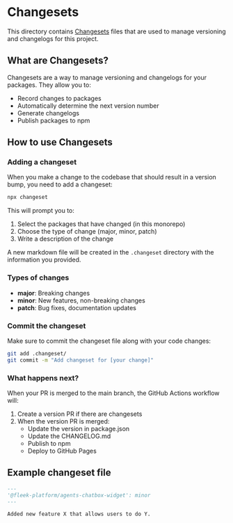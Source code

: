 # Changesets

This directory contains [Changesets](https://github.com/changesets/changesets) files that are used to manage versioning and changelogs for this project.

## What are Changesets?

Changesets are a way to manage versioning and changelogs for your packages. They allow you to:

- Record changes to packages
- Automatically determine the next version number
- Generate changelogs
- Publish packages to npm

## How to use Changesets

### Adding a changeset

When you make a change to the codebase that should result in a version bump, you need to add a changeset:

```bash
npx changeset
```

This will prompt you to:

1. Select the packages that have changed (in this monorepo)
2. Choose the type of change (major, minor, patch)
3. Write a description of the change

A new markdown file will be created in the `.changeset` directory with the information you provided.

### Types of changes

- **major**: Breaking changes
- **minor**: New features, non-breaking changes
- **patch**: Bug fixes, documentation updates

### Commit the changeset

Make sure to commit the changeset file along with your code changes:

```bash
git add .changeset/
git commit -m "Add changeset for [your change]"
```

### What happens next?

When your PR is merged to the main branch, the GitHub Actions workflow will:

1. Create a version PR if there are changesets
2. When the version PR is merged:
   - Update the version in package.json
   - Update the CHANGELOG.md
   - Publish to npm
   - Deploy to GitHub Pages

## Example changeset file

```md
---
'@fleek-platform/agents-chatbox-widget': minor
---

Added new feature X that allows users to do Y.
```
